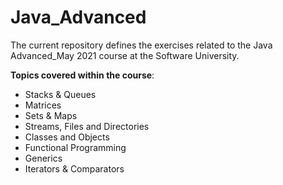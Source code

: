 # Java_Advanced
The current repository defines the exercises related to the Java Advanced_May 2021 course at the Software University. 

**Topics covered within the course**:

- Stacks & Queues
- Matrices
- Sets & Maps
- Streams, Files and Directories
- Classes and Objects
- Functional Programming
- Generics
- Iterators & Comparators
